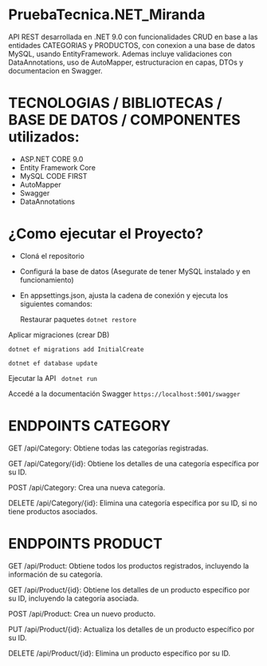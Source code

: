 # PruebaTecnica.NET_Miranda
API REST desarrollada en .NET 9.0  con funcionalidades CRUD en base a las entidades CATEGORIAS y PRODUCTOS, con conexion a una base de datos MySQL, usando EntityFramework. Ademas incluye validaciones con DataAnnotations, uso de AutoMapper, estructuracion en capas, DTOs y documentacion en Swagger.

# TECNOLOGIAS / BIBLIOTECAS / BASE DE DATOS / COMPONENTES utilizados:        
- ASP.NET CORE 9.0
- Entity Framework Core
- MySQL CODE FIRST
- AutoMapper
- Swagger
- DataAnnotations

# ¿Como ejecutar el Proyecto?
- Cloná el repositorio
- Configurá la base de datos (Asegurate de tener MySQL instalado y en funcionamiento)
- En appsettings.json, ajusta la cadena de conexión y ejecuta los siguientes comandos:

  
  Restaurar paquetes
  ``dotnet restore``
  
Aplicar migraciones (crear DB)

  ``dotnet ef migrations add InitialCreate``
  
    dotnet ef database update
     
Ejecutar la API
 `` dotnet run``
 
Accedé a la documentación Swagger
``https://localhost:5001/swagger``

# ENDPOINTS CATEGORY
GET /api/Category: Obtiene todas las categorías registradas.

GET /api/Category/{id}: Obtiene los detalles de una categoría específica por su ID.

POST /api/Category: Crea una nueva categoría.

DELETE /api/Category/{id}: Elimina una categoría específica por su ID, si no tiene productos asociados.

# ENDPOINTS PRODUCT 
GET /api/Product: Obtiene todos los productos registrados, incluyendo la información de su categoría.

GET /api/Product/{id}: Obtiene los detalles de un producto específico por su ID, incluyendo la categoría asociada.

POST /api/Product: Crea un nuevo producto. 

PUT /api/Product/{id}: Actualiza los detalles de un producto específico por su ID.

DELETE /api/Product/{id}: Elimina un producto específico por su ID.

